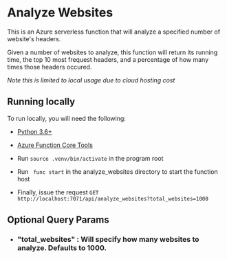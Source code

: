 # Analyze Websites
This is an Azure serverless function that will analyze a specified number of website's headers. 

Given a number of websites to analyze, this function will return its running time, the top 10 most frequest headers, and a percentage of how many times those headers occured.

*Note this is limited to local usage due to cloud hosting cost*

## Running locally
To run locally, you will need the following:

- [Python 3.6+](https://www.python.org/)
- [Azure Function Core Tools](https://docs.microsoft.com/en-us/azure/azure-functions/functions-run-local?tabs=macos%2Ccsharp%2Cbash#v2)

- Run ``` source .venv/bin/activate ``` in the program root
- Run ``` func start``` in the analyze_websites directory to start the function host 
- Finally, issue the request ```GET http://localhost:7071/api/analyze_websites?total_websites=1000 ```

## Optional Query Params
- ### "total_websites" : Will specify how many websites to analyze. Defaults to 1000.
